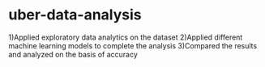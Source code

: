 # uber-data-analysis
1)Applied exploratory data analytics on the dataset
2)Applied different machine learning models to complete the analysis
3)Compared the results and analyzed on the basis of accuracy
